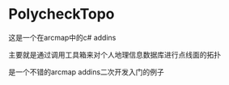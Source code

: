# PolycheckTopo

这是一个在arcmap中的c# addins


主要就是通过调用工具箱来对个人地理信息数据库进行点线面的拓扑


是一个不错的arcmap addins二次开发入门的例子
